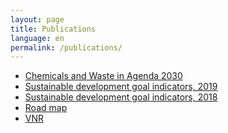 ```yaml
---
layout: page
title: Publications
language: en
permalink: /publications/
---
```


<div>
    <ul class="publications">
        <li><a href="http://bhas.gov.ba/data/Publikacije/Metodologije/ENV_00_2020_MD_0_EN.pdf" target="_blank">Chemicals and Waste in Agenda 2030</a> </li>
        <li><a href="http://www.bhas.gov.ba/data/Publikacije/Bilteni/2021/SDG_00_2019_TB_0_BS.pdf" target="_blank">Sustainable development goal indicators, 2019</a></li>
        <li><a href="http://bhas.gov.ba/data/Publikacije/Bilteni/2019/SDG_00_2018_TB_0_BS.pdf" target="_blank">Sustainable development goal indicators, 2018</a> </li>
        <li><a href="http://bhas.gov.ba/data/Publikacije/Metodologije/SDG_00_2020_MD_0_EN.pdf" target="_blank">Road map</a> </li>
        <li><a href="http://bhas.gov.ba/data/Publikacije/Metodologije/SDG_00_2019_MD_0_EN.pdf" target="_blank">VNR</a> </li>
     <br>
    </ul>
</div>
